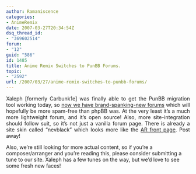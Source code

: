 ```yaml
---
author: Ramaniscence
categories:
- AnimeRemix
date: 2007-03-27T20:34:54Z
dsq_thread_id:
- "369602514"
forum:
- "12"
guid: "586"
id: 1485
title: Anime Remix Switches to PunBB Forums.
topic:
- "2592"
url: /2007/03/27/anime-remix-switches-to-punbb-forums/
---
```


<div align="justify">
  Xaleph [formerly Carbunk1e] was finally able to get the PunBB migration tool working today, so <a href="http://www.animeremix.org/animix_forums/index.php">now we have brand-spanking-new forums</a> which will hopefully be more spam-free than phpBB was. At the very least it&#8217;s a much more lightweight forum, and it&#8217;s open source! Also, more site-integration should follow suit, so it&#8217;s not just a vanilla forum page. There is already a site skin called &#8220;nevblack&#8221; which looks more like the <a href="http://www.animeremix.org/" target="_blank">AR front page</a>. Post away!
</div>

Also, we&#8217;re still looking for more actual content, so if you&#8217;re a composer/arranger and you&#8217;re reading this, please consider submitting a tune to our site. Xaleph has a few tunes on the way, but we&#8217;d love to see some fresh new faces!